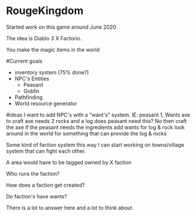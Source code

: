 # RougeKingdom
Started work on this game around June 2020  

The idea is Diablo 3 X Factorio.

You make the magic items in the world



#Current goals
  * inventory system (75% done?)
  * NPC's Entities
    * Peasant
    * Goblin
  * Pathfinding
  * World resource generator




#ideas I want to add
NPC's with a "want's" system.
  IE:
    peasant 1, Wants axe
      to craft axe needs 2 rocks and a log
        does peasant need this? No then craft the axe
          if the peasant needs the ingredients
            add wants for log & rock
            look around in the world for something that
            can provide the log & rocks


Some kind of faction system this way I can start working on towns/village system that can fight each other.

A area would have to be tagged owned by X faction

  Who runs the faction?

  How does a faction get created?

  Do faction's have wants?
  
There is a lot to answer here and a lot to think about.
